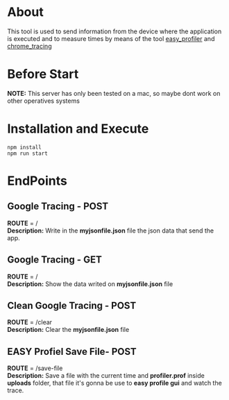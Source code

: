 # About

This tool is used to send information from the device where the application is executed and to measure times by means of the tool   [easy_profiler][1] and [chrome_tracing][2]

# Before Start

**NOTE:** This server  has only been tested on a mac, so maybe dont work on other operatives systems

# Installation and Execute
 ``
npm install 
``  
``
npm run start
``

# EndPoints

## Google Tracing - POST
**ROUTE** = /  
**Description:** Write in the **myjsonfile.json** file the json data that send the app.

## Google Tracing - GET
**ROUTE** = /  
**Description:** Show the data writed on **myjsonfile.json** file

## Clean Google Tracing - POST
**ROUTE** = /clear  
**Description:** Clear the **myjsonfile.json** file

## EASY Profiel Save File- POST
**ROUTE** = /save-file  
**Description:** Save a file with the current time and **profiler.prof** inside **uploads** folder, that file it's gonna be use to 
**easy profile gui** and watch the trace.

[1]: https://github.com/YOU-i-Labs/easy_profiler
[2]: chrome://tracing/